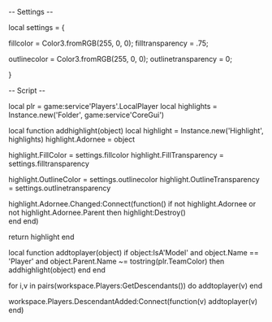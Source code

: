 -- Settings --

local settings = {
   
   fillcolor = Color3.fromRGB(255, 0, 0);
   filltransparency = .75;
   
   outlinecolor = Color3.fromRGB(255, 0, 0);
   outlinetransparency = 0;
   
}

-- Script --

local plr = game:service'Players'.LocalPlayer
local highlights = Instance.new('Folder', game:service'CoreGui')

local function addhighlight(object)
   local highlight = Instance.new('Highlight', highlights)
   highlight.Adornee = object
   
   highlight.FillColor = settings.fillcolor
   highlight.FillTransparency = settings.filltransparency
   
   highlight.OutlineColor = settings.outlinecolor
   highlight.OutlineTransparency = settings.outlinetransparency
   
   highlight.Adornee.Changed:Connect(function()
       if not highlight.Adornee or not highlight.Adornee.Parent then
           highlight:Destroy()    
       end
   end)
   
   return highlight
end

local function addtoplayer(object)
   if object:IsA'Model' and object.Name == 'Player' and object.Parent.Name ~= tostring(plr.TeamColor) then
       addhighlight(object)
   end
end

for i,v in pairs(workspace.Players:GetDescendants()) do
   addtoplayer(v)
end

workspace.Players.DescendantAdded:Connect(function(v)
   addtoplayer(v)
end)
